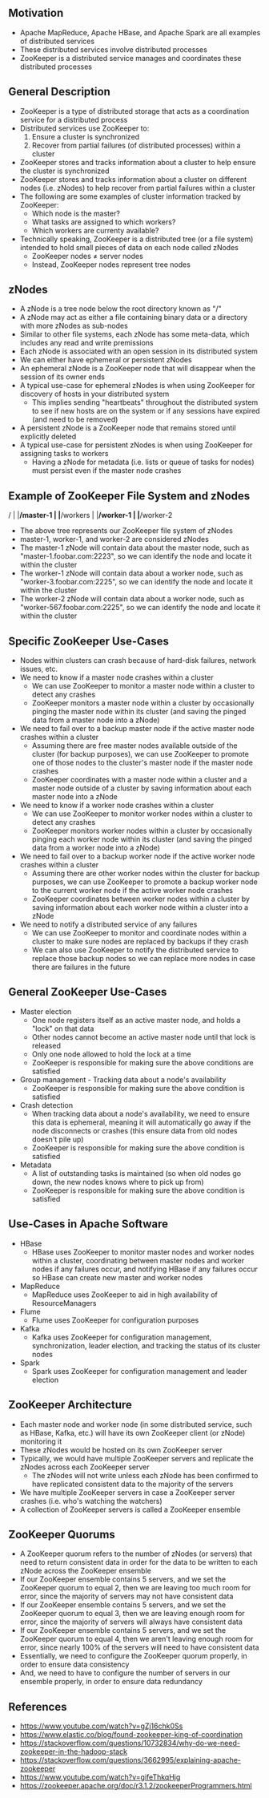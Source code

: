 ## Motivation
- Apache MapReduce, Apache HBase, and Apache Spark are all examples of distributed services
- These distributed services involve distributed processes
- ZooKeeper is a distributed service manages and coordinates these distributed processes

## General Description
- ZooKeeper is a type of distributed storage that acts as a coordination service for a distributed process
- Distributed services use ZooKeeper to:
	1. Ensure a cluster is synchronized
	2. Recover from partial failures (of distributed processes) within a cluster
- ZooKeeper stores and tracks information about a cluster to help ensure the cluster is synchronized
- ZooKeeper stores and tracks information about a cluster on different nodes (i.e. zNodes) to help recover from partial failures within a cluster
- The following are some examples of cluster information tracked by ZooKeeper:
	- Which node is the master?
	- What tasks are assigned to which workers?
	- Which workers are currenty available?
- Technically speaking, ZooKeeper is a distributed tree (or a file system) intended to hold small pieces of data on each node called zNodes
	- ZooKeeper nodes ≠ server nodes
	- Instead, ZooKeeper nodes represent tree nodes

## zNodes
- A zNode is a tree node below the root directory known as "/"
- A zNode may act as either a file containing binary data or a directory with more zNodes as sub-nodes
- Similar to other file systems, each zNode has some meta-data, which includes any read and write premissions
- Each zNode is associated with an open session in its distributed system
- We can either have ephemeral or persistent zNodes
- An ephemeral zNode is a ZooKeeper node that will disappear when the session of its owner ends
- A typical use-case for ephemeral zNodes is when using ZooKeeper for discovery of hosts in your distributed system
	- This implies sending "heartbeats" throughout the distributed system to see if new hosts are on the system or if any sessions have expired (and need to be removed)
- A persistent zNode is a ZooKeeper node that remains stored until explicitly deleted
- A typical use-case for persistent zNodes is when using ZooKeeper for assigning tasks to workers
	- Having a zNode for metadata (i.e. lists or queue of tasks for nodes)  must persist even if the master node crashes

## Example of ZooKeeper File System and zNodes

/
|
|____/master-1
|
|____/workers
	|
	|____/worker-1
	|
	|____/worker-2

- The above tree represents our ZooKeeper file system of zNodes
- master-1, worker-1, and worker-2 are considered zNodes
- The master-1 zNode will contain data about the master node, such as "master-1.foobar.com:2223", so we can identify the node and locate it within the cluster
- The worker-1 zNode will contain data about a worker node, such as "worker-3.foobar.com:2225", so we can identify the node and locate it within the cluster
- The worker-2 zNode will contain data about a worker node, such as "worker-567.foobar.com:2225", so we can identify the node and locate it within the cluster

## Specific ZooKeeper Use-Cases
- Nodes within clusters can crash because of hard-disk failures, network issues, etc.
- We need to know if a master node crashes within a cluster
	- We can use ZooKeeper to monitor a master node within a cluster to detect any crashes
	- ZooKeeper monitors a master node within a cluster by occasionally pinging the master node within its cluster (and saving the pinged data from a master node into a zNode)
- We need to fail over to a backup master node if the active master node crashes within a cluster
	- Assuming there are free master nodes available outside of the cluster (for backup purposes), we can use ZooKeeper to promote one of those nodes to the cluster's master node if the master node crashes
	- ZooKeeper coordinates with a master node within a cluster and a master node outside of a cluster by saving information about each master node into a zNode
- We need to know if a worker node crashes within a cluster
	- We can use ZooKeeper to monitor worker nodes within a cluster to detect any crashes
	- ZooKeeper monitors worker nodes within a cluster by occasionally pinging each worker node within its cluster (and saving the pinged data from a worker node into a zNode)
- We need to fail over to a backup worker node if the active worker node crashes within a cluster
	- Assuming there are other worker nodes within the cluster for backup purposes, we can use ZooKeeper to promote a backup worker node to the current worker node if the active worker node crashes
	- ZooKeeper coordinates between worker nodes within a cluster by saving information about each worker node within a cluster into a zNode
- We need to notify a distributed service of any failures
	- We can use ZooKeeper to monitor and coordinate nodes within a cluster to make sure nodes are replaced by backups if they crash
	- We can also use ZooKeeper to notify the distributed service to replace those backup nodes so we can replace more nodes in case there are failures in the future

## General ZooKeeper Use-Cases
- Master election
	- One node registers itself as an active master node, and holds a "lock" on that data
	- Other nodes cannot become an active master node until that lock is released
	- Only one node allowed to hold the lock at a time
	- ZooKeeper is responsible for making sure the above conditions are satisfied
- Group management
        - Tracking data about a node's availability
	- ZooKeeper is responsible for making sure the above condition is satisfied
- Crash detection
	- When tracking data about a node's availability, we need to ensure this data is ephemeral, meaning it will automatically go away if the node disconnects or crashes (this ensure data from old nodes doesn't pile up)
	- ZooKeeper is responsible for making sure the above condition is satisfied
- Metadata
	- A list of outstanding tasks is maintained (so when old nodes go down, the new nodes knows where to pick up from)
	- ZooKeeper is responsible for making sure the above condition is satisfied

## Use-Cases in Apache Software
- HBase
	- HBase uses ZooKeeper to monitor master nodes and worker nodes within a cluster, coordinating between master nodes and worker nodes if any failures occur, and notifying HBase if any failures occur so HBase can create new master and worker nodes
- MapReduce
	- MapReduce uses ZooKeeper to aid in high availability of ResourceManagers
- Flume
	- Flume uses ZooKeeper for configuration purposes
- Kafka
	- Kafka uses ZooKeeper for configuration management, synchronization, leader election, and tracking the status of its cluster nodes
- Spark
	- Spark uses ZooKeeper for configuration management and leader election

## ZooKeeper Architecture
- Each master node and worker node (in some distributed service, such as HBase, Kafka, etc.) will have its own ZooKeeper client (or zNode) monitoring it
- These zNodes would be hosted on its own ZooKeeper server
- Typically, we would have multiple ZooKeeper servers and replicate the zNodes across each ZooKeeper server
	- The zNodes will not write unless each zNode has been confirmed to have replicated consistent data to the majority of the servers
- We have multiple ZooKeeper servers in case a ZooKeeper server crashes (i.e. who's watching the watchers)
- A collection of ZooKeeper servers is called a ZooKeeper ensemble

## ZooKeeper Quorums
- A ZooKeeper quorum refers to the number of zNodes (or servers) that need to return consistent data in order for the data to be written to each zNode across the ZooKeeper ensemble
- If our ZooKeeper ensemble contains 5 servers, and we set the ZooKeeper quorum to equal 2, then we are leaving too much room for error, since the majority of servers may not have consistent data
- If our ZooKeeper ensemble contains 5 servers, and we set the ZooKeeper quorum to equal 3, then we are leaving enough room for error, since the majority of servers will always have consistent data
- If our ZooKeeper ensemble contains 5 servers, and we set the ZooKeeper quorum to equal 4, then we aren't leaving enough room for error, since nearly 100% of the servers will need to have consistent data
- Essentially, we need to configure the ZooKeeper quorum properly, in order to ensure data consistency
- And, we need to have to configure the number of servers in our ensemble properly, in order to ensure data redundancy

## References
- https://www.youtube.com/watch?v=gZj16chk0Ss
- https://www.elastic.co/blog/found-zookeeper-king-of-coordination
- https://stackoverflow.com/questions/10732834/why-do-we-need-zookeeper-in-the-hadoop-stack
- https://stackoverflow.com/questions/3662995/explaining-apache-zookeeper
- https://www.youtube.com/watch?v=gifeThkqHjg
- https://zookeeper.apache.org/doc/r3.1.2/zookeeperProgrammers.html

